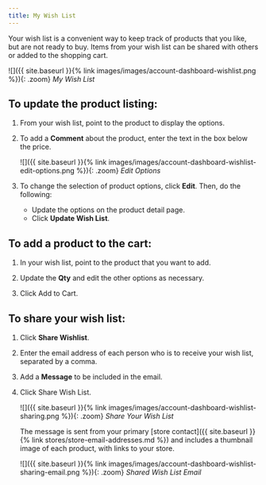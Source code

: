 ```yaml
---
title: My Wish List
---
```


Your wish list is a convenient way to keep track of products that you like, but are not ready to buy. Items from your wish list can be shared with others or added to the shopping cart.

![]({{ site.baseurl }}{% link images/images/account-dashboard-wishlist.png %}){: .zoom}
_My Wish List_

## To update the product listing:

1. From your wish list, point to the product to display the options.

1. To add a **Comment** about the product, enter the text in the box below the price.

    ![]({{ site.baseurl }}{% link images/images/account-dashboard-wishlist-edit-options.png %}){: .zoom}
    _Edit Options_

1. To change the selection of product options, click **Edit**. Then, do the following:

    - Update the options on the product detail page.
    - Click **Update Wish List**.

## To add a product to the cart:

1. In your wish list, point to the product that you want to add.

1. Update the **Qty** and edit the other options as necessary.

1. Click <span class="btn">Add to Cart</span>.

## To share your wish list:

1. Click **Share Wishlist**.

1. Enter the email address of each person who is to receive your wish list, separated by a comma.

1. Add a **Message** to be included in the email.

1. Click <span class="btn">Share Wish List</span>.

    ![]({{ site.baseurl }}{% link images/images/account-dashboard-wishlist-sharing.png %}){: .zoom}
    _Share Your Wish List_

    The message is sent from your primary [store contact]({{ site.baseurl }}{% link stores/store-email-addresses.md %}) and includes a thumbnail image of each product, with links to your store.

    ![]({{ site.baseurl }}{% link images/images/account-dashboard-wishlist-sharing-email.png %}){: .zoom}
    _Shared Wish List Email_

